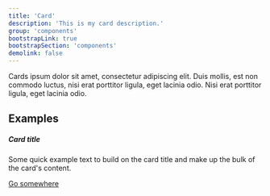 ```yaml
---
title: 'Card'
description: 'This is my card description.'
group: 'components'
bootstrapLink: true
bootstrapSection: 'components'
demolink: false
---
```


Cards ipsum dolor sit amet, consectetur adipiscing elit. Duis mollis, est non commodo luctus, nisi erat porttitor ligula, eget lacinia odio. Nisi erat porttitor ligula, eget lacinia odio.

## Examples

<div class="card">
    <div class="card-body">
        <h5 class="card-title">Card title</h5>
        <p class="card-text">Some quick example text to build on the card title and make up the bulk of the card's content.</p>
        <a href="#" class="btn btn-primary">Go somewhere</a>
    </div>
</div>
